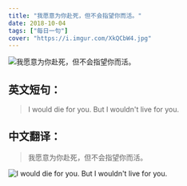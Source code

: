 ```yaml
---
title: "我愿意为你赴死，但不会指望你而活。"
date: 2018-10-04
tags: ["每日一句"]
cover: "https://i.imgur.com/XkQCbW4.jpg"
---
```


![我愿意为你赴死，但不会指望你而活。](https://i.imgur.com/tGdd4bS.jpg)

## 英文短句：
> I would die for you. But I wouldn't live for you.

<!--more-->

## 中文翻译：
> 我愿意为你赴死，但不会指望你而活。

![I would die for you. But I wouldn't live for you.](https://i.imgur.com/2XYLqgV.jpg)


